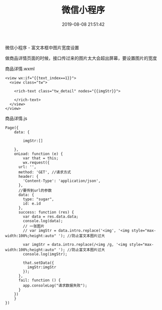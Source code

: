 ﻿---
title: 微信小程序
categories: 微信小程序
date: 2019-08-08 21:51:42
tags:
  - 微信小程序
---

微信小程序 - 富文本框中图片宽度设置

做商品详情页面的时候，接口传过来的图片太大会超出屏幕，要设置图片的宽度

商品详情.wxml

```
<view wx:if="{{text_index==1}}">
  <view class="tw">

    <rich-text class="tw_detail" nodes="{{imgStr}}">

    </rich-text>
  </view>
</view>
```

商品详情.js

```
Page({
    data: {

        imgStr:[]

    },
    onLoad: function (e) {
        var that = this;
        wx.request({
      url: '',
      method: 'GET', //请求方式
      header: {
        'Content-Type': 'application/json',
      },
      //要传到url的参数
      data: {
        type: "sugar",
        id: e.id
      },
      success: function (res) {
        var data = res.data.data;
        console.log(data);
        // 一张图片
        // var imgStr = data.intro.replace('<img', '<img style="max-width:100%;height:auto" '); //防止富文本图片过大

        var imgStr = data.intro.replace(/<img /g, '<img style="max-width:100%;height:auto" '); //防止富文本图片过大
        console.log(imgStr);
        
        that.setData({
          imgStr:imgStr
        });
      },
      fail: function () {
        app.consoleLog("请求数据失败");
      }
    })
    }
})
```

